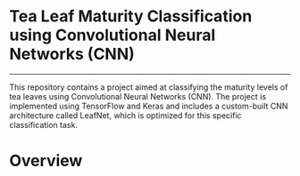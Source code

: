 # Tea Leaf Maturity Classification using Convolutional Neural Networks (CNN)
---
This repository contains a project aimed at classifying the maturity levels of tea leaves using Convolutional Neural Networks (CNN). The project is implemented using TensorFlow and Keras and includes a custom-built CNN architecture called LeafNet, which is optimized for this specific classification task.
# Overview

